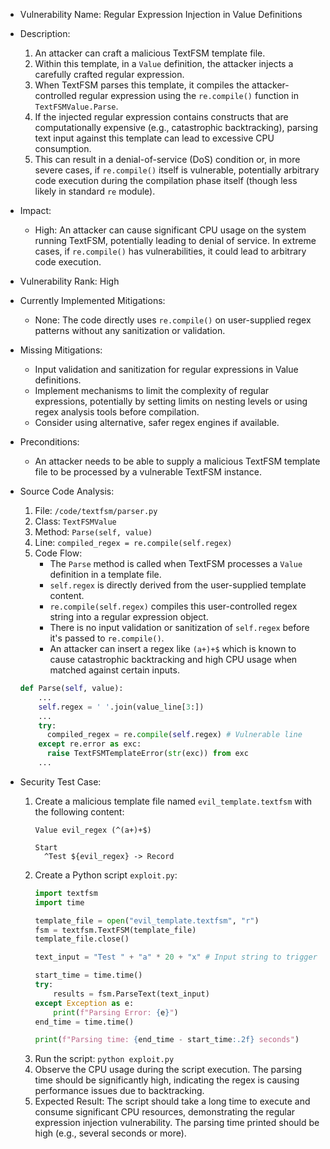 - Vulnerability Name: Regular Expression Injection in Value Definitions
- Description:
    1. An attacker can craft a malicious TextFSM template file.
    2. Within this template, in a `Value` definition, the attacker injects a carefully crafted regular expression.
    3. When TextFSM parses this template, it compiles the attacker-controlled regular expression using the `re.compile()` function in `TextFSMValue.Parse`.
    4. If the injected regular expression contains constructs that are computationally expensive (e.g., catastrophic backtracking), parsing text input against this template can lead to excessive CPU consumption.
    5. This can result in a denial-of-service (DoS) condition or, in more severe cases, if `re.compile()` itself is vulnerable, potentially arbitrary code execution during the compilation phase itself (though less likely in standard `re` module).
- Impact:
    - High: An attacker can cause significant CPU usage on the system running TextFSM, potentially leading to denial of service. In extreme cases, if `re.compile()` has vulnerabilities, it could lead to arbitrary code execution.
- Vulnerability Rank: High
- Currently Implemented Mitigations:
    - None: The code directly uses `re.compile()` on user-supplied regex patterns without any sanitization or validation.
- Missing Mitigations:
    - Input validation and sanitization for regular expressions in Value definitions.
    - Implement mechanisms to limit the complexity of regular expressions, potentially by setting limits on nesting levels or using regex analysis tools before compilation.
    - Consider using alternative, safer regex engines if available.
- Preconditions:
    - An attacker needs to be able to supply a malicious TextFSM template file to be processed by a vulnerable TextFSM instance.
- Source Code Analysis:
    1. File: `/code/textfsm/parser.py`
    2. Class: `TextFSMValue`
    3. Method: `Parse(self, value)`
    4. Line: `compiled_regex = re.compile(self.regex)`
    5. Code Flow:
        - The `Parse` method is called when TextFSM processes a `Value` definition in a template file.
        - `self.regex` is directly derived from the user-supplied template content.
        - `re.compile(self.regex)` compiles this user-controlled regex string into a regular expression object.
        - There is no input validation or sanitization of `self.regex` before it's passed to `re.compile()`.
        - An attacker can insert a regex like `(a+)+$` which is known to cause catastrophic backtracking and high CPU usage when matched against certain inputs.

    ```python
    def Parse(self, value):
        ...
        self.regex = ' '.join(value_line[3:])
        ...
        try:
          compiled_regex = re.compile(self.regex) # Vulnerable line
        except re.error as exc:
          raise TextFSMTemplateError(str(exc)) from exc
        ...
    ```
- Security Test Case:
    1. Create a malicious template file named `evil_template.textfsm` with the following content:
        ```text
        Value evil_regex (^(a+)+$)

        Start
          ^Test ${evil_regex} -> Record
        ```
    2. Create a Python script `exploit.py`:
        ```python
        import textfsm
        import time

        template_file = open("evil_template.textfsm", "r")
        fsm = textfsm.TextFSM(template_file)
        template_file.close()

        text_input = "Test " + "a" * 20 + "x" # Input string to trigger backtracking

        start_time = time.time()
        try:
            results = fsm.ParseText(text_input)
        except Exception as e:
            print(f"Parsing Error: {e}")
        end_time = time.time()

        print(f"Parsing time: {end_time - start_time:.2f} seconds")
        ```
    3. Run the script: `python exploit.py`
    4. Observe the CPU usage during the script execution. The parsing time should be significantly high, indicating the regex is causing performance issues due to backtracking.
    5. Expected Result: The script should take a long time to execute and consume significant CPU resources, demonstrating the regular expression injection vulnerability. The parsing time printed should be high (e.g., several seconds or more).